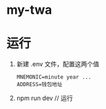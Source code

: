 # my-twa

# 运行

1. 新建 .env 文件，配置这两个值
   ```
   MNEMONIC=minute year ...
   ADDRESS=钱包地址
   ```
2. npm run dev // 运行